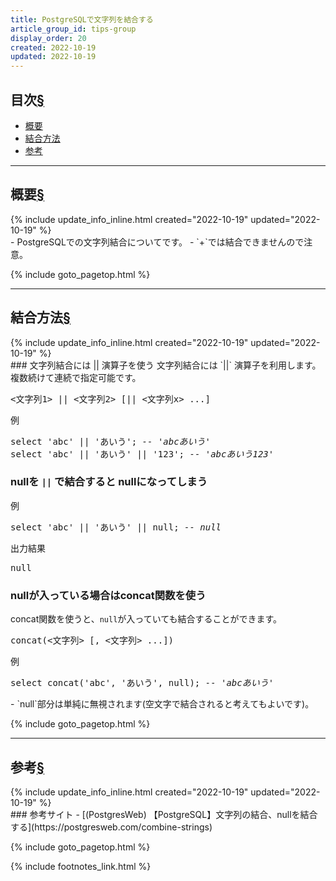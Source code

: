```yaml
---
title: PostgreSQLで文字列を結合する
article_group_id: tips-group
display_order: 20
created: 2022-10-19
updated: 2022-10-19
---
```

## <a name="index">目次</a><a class="heading-anchor-permalink" href="#目次">§</a>

<ul id="index_ul">
<li><a href="#概要">概要</a></li>
<li><a href="#結合方法">結合方法</a></li>
<li><a href="#参考">参考</a></li>
</ul>

* * *
## <a name="概要">概要</a><a class="heading-anchor-permalink" href="#概要">§</a>
<div class="chapter-updated">{% include update_info_inline.html created="2022-10-19" updated="2022-10-19" %}</div>
- PostgreSQLでの文字列結合についてです。
- `+`では結合できませんので注意。

{% include goto_pagetop.html %}

* * *
## <a name="結合方法">結合方法</a><a class="heading-anchor-permalink" href="#結合方法">§</a>
<div class="chapter-updated">{% include update_info_inline.html created="2022-10-19" updated="2022-10-19" %}</div>
### 文字列結合には || 演算子を使う
文字列結合には `||` 演算子を利用します。  
複数続けて連続で指定可能です。
<div class="code-box-syntax no-title">
<pre>
&lt;文字列1&gt; <em>||</em> &lt;文字列2&gt; [<em>||</em> &lt;文字列x&gt; ...]
</pre>
</div>
<div class="code-box">
<div class="title">例</div>
<pre>
select 'abc' <em>||</em> 'あいう'; <em class="comment">-- 'abcあいう'</em>
select 'abc' <em>||</em> 'あいう' <em>||</em> '123'; <em class="comment">-- 'abcあいう123'</em>
</pre>
</div>

### nullを `||` で結合すると nullになってしまう
<div class="code-box">
<div class="title">例</div>
<pre>
select 'abc' || 'あいう' || null; <em class="comment">-- null</em>
</pre>
</div>
<div class="code-box">
<div class="title">出力結果</div>
<pre>
null
</pre>
</div>

### nullが入っている場合はconcat関数を使う
concat関数を使うと、`null`が入っていても結合することができます。
<div class="code-box-syntax no-title">
<pre>
concat(&lt;文字列&gt; [, &lt;文字列&gt; ...])
</pre>
</div>
<div class="code-box">
<div class="title">例</div>
<pre>
select concat('abc', 'あいう', null); <em class="comment">-- 'abcあいう'</em>
</pre>
</div>
- `null`部分は単純に無視されます(空文字で結合されると考えてもよいです)。

{% include goto_pagetop.html %}

* * *
## <a name="参考">参考</a><a class="heading-anchor-permalink" href="#参考">§</a>
<div class="chapter-updated">{% include update_info_inline.html created="2022-10-19" updated="2022-10-19" %}</div>
### 参考サイト
- [(PostgresWeb) 【PostgreSQL】文字列の結合、nullを結合する](https://postgresweb.com/combine-strings)

{% include goto_pagetop.html %}

{% include footnotes_link.html %}
